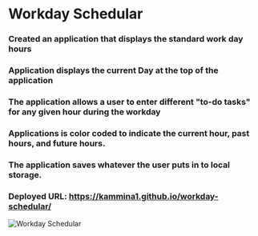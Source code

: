 # Workday Schedular
### Created an application that displays the standard work day hours
### Application displays the current Day at the top of the application
### The application allows a user to enter different "to-do tasks" for any given hour during the workday
### Applications is color coded to indicate the current hour, past hours, and future hours. 
### The application saves whatever the user puts in to local storage. 

### Deployed URL: https://kammina1.github.io/workday-schedular/ 

![Workday Schedular](https://user-images.githubusercontent.com/103234272/170614960-bfe6f995-53a3-45e5-8cc1-d67976de9ad7.jpg)
